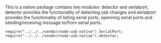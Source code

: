 This is a native package contains two modules: detector and serialport, detector provides the functionality of detecting usb changes and serialport provides the functionality of listing serial ports, openning serial ports and sending/receiving message to/from serial ports.

    require("../../../vendor/node-usb-native").SerialPort;
    require("../../../vendor/node-usb-native").detector;
